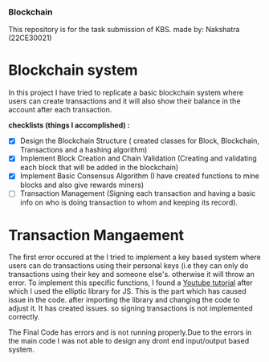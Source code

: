 ### Blockchain
This repository is for the task submission of KBS.
made by: Nakshatra (22CE30021)

# Blockchain  system
In this project I have tried to replicate a basic blockchain system where users can create transactions and it will also show their balance in the account after each transaction. 

**checklists (things I accomplished) :**
- [x] Design the Blockchain Structure ( created classes for Block, Blockchain, Transactions and a hashing algorithm)
- [x] Implement Block Creation and Chain Validation (Creating and validating each block that will be added in the blockchain)
- [x] Implement Basic Consensus Algorithm (I have created functions to mine blocks and also give rewards miners)
- [ ] Transaction Management (Signing each transaction and having a basic info on who is doing transaction to whom and keeping its record).

# Transaction Mangaement

The first error occured at the I tried to implement a key based system where users can do transactions using their personal keys (i.e they can only do transactions using their key and someone else's. otherwise it will throw an error. To implement this specific functions, I found a [Youtube tutorial](https://www.youtube.com/watch?v=kWQ84S13-hw&t=909s) after which I used the elliptic library for JS. This is the part which has caused issue in the code. after importing the library and changing the code to adjust it. It has created issues. so signing transactions is not implemented correctly.


The Final Code has errors and is not running properly.Due to the errors in the main code I was not able to design any dront end input/output based system.
